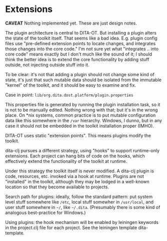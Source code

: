 # Extensions

**CAVEAT**  Nothing implemented yet.  These are just design notes.

The plugin architecture is central to DITA-OT.  But installing a
plugin alters the state of the toolkit itself.  That seems like a bad
idea.  E.g. plugin config files use "pre-defined extension points to
locate changes, and integrates those changes into the core code."  I'm
not sure yet what "integrates .. into core code" means exactly but I
don't much like the sound of it; I should think the better idea is to
extend the core functionality by adding stuff outside, not injecting
outside stuff into it.

To be clear: it's not that adding a plugin should not change some kind
of state, it's just that such mutable data should be isolated from the
immutable "kernel" of the toolkit, and it should be easy to examine
and fix.

Case in point:  `lib/org.dita.dost.platform/plugin.properties`

This properties file is generated by running the plugin installation
task, so it is not to be manually edited.  Nothing wrong with that;
but it's in the wrong place.  On *nix systems, common practice is to
put mutable configuration data like this somewhere in the `/var`
hierarchy.  Windows, I dunno, but in any case it should not be
embedded in the toolkit installation proper (IMHO).

DITA-OT uses static "extension points".  This means plugins modify the
toolkit.

dita-clj pursues a different strategy, using "hooks" to support
runtime-only extensions.  Each project can hang bits of code on the
hooks, which effectively extend the functionality of the toolkit at
runtime.

Under this strategy the toolkit itself is never modified.  A dita-clj
plugin is code, resources, etc. invoked via a hook at runtime.
Plugins are not "installed" in the toolkit, although they may be
lodged in a well-known location so that they become available to
projects.

Search path for plugins: ideally, follow the standard pattern: put
system level stuff somewhere like `/etc`, local stuff somewher in
`/usr/local`, and user stuff somewhere in `~/`, like `~/.dita`.
(Presumably there is some kind of analogous best-practice for
Windows.)

Using plugins: the hook mechanism will be enabled by leiningen
keywords in the project.clj file for each project.  See the leiningen
template dita-template.
